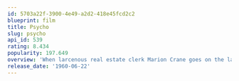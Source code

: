 ```yaml
---
id: 5703a22f-3900-4e49-a2d2-418e45fcd2c2
blueprint: film
title: Psycho
slug: psycho
api_id: 539
rating: 8.434
popularity: 197.649
overview: 'When larcenous real estate clerk Marion Crane goes on the lam with a wad of cash and hopes of starting a new life, she ends up at the notorious Bates Motel, where manager Norman Bates cares for his housebound mother.'
release_date: '1960-06-22'
---
```


